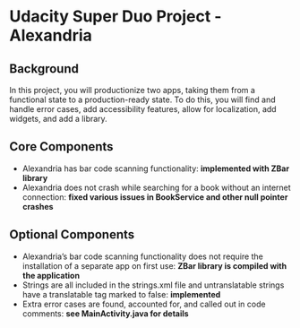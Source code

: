 # Udacity Super Duo Project - Alexandria

## Background
In this project, you will productionize two apps, taking them from a functional state to a production-ready state. To do this, you will find and handle error cases, add accessibility features, allow for localization, add widgets, and add a library.

## Core Components
- Alexandria has bar code scanning functionality: **implemented with ZBar library**
- Alexandria does not crash while searching for a book without an internet connection: **fixed various issues in BookService and other null pointer crashes**

## Optional Components
- Alexandria’s bar code scanning functionality does not require the installation of a separate app on first use: **ZBar library is compiled with the application**
- Strings are all included in the strings.xml file and untranslatable strings have a translatable tag marked to false: **implemented**
- Extra error cases are found, accounted for, and called out in code comments: **see MainActivity.java for details**
